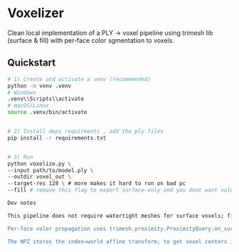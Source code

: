 # Voxelizer


Clean local implementation of a PLY → voxel pipeline using trimesh lib (surface & fill) with per-face color sgmentation to voxels.


## Quickstart


```bash
# 1) Create and activate a venv (recommended)
python -m venv .venv
# Windows
.venv\\Scripts\\activate
# macOS/Linux
source .venv/bin/activate


# 2) Install deps requirments , add the ply files 
pip install -r requirements.txt


# 3) Run
python voxelize.py \
--input path/to/model.ply \
--outdir voxel_out \
--target-res 128 \ # more makes it hard to run on bad pc
--fill # remove this flag to export surface-only and you dont want volume

Dev notes

This pipeline does not require watertight meshes for surface voxels; filled voxels use trimesh's fill().

Per-face color propagation uses trimesh.proximity.ProximityQuery.on_surface (requires rtree). If colors are missing, colored outputs are skipped. 

The NPZ stores the index→world affine transform; to get voxel centers in world space, apply it to [i,j,k,1]^T.
